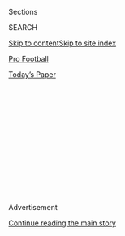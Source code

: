 <div id="app">

<div>

<div>

<div>

<div class="NYTAppHideMasthead css-1q2w90k e1suatyy0">

<div class="section css-ui9rw0 e1suatyy2">

<div class="css-eph4ug er09x8g0">

<div class="css-6n7j50">

</div>

<span class="css-1dv1kvn">Sections</span>

<div class="css-10488qs">

<span class="css-1dv1kvn">SEARCH</span>

</div>

[Skip to content](#site-content)[Skip to site index](#site-index)

</div>

<div id="masthead-section-label" class="css-1wr3we4 eaxe0e00">

[Pro
Football](https://www.nytimes3xbfgragh.onion/section/sports/football)

</div>

<div class="css-10698na e1huz5gh0">

</div>

</div>

<div id="masthead-bar-one" class="section hasLinks css-15hmgas e1csuq9d3">

<div class="css-uqyvli e1csuq9d0">

</div>

<div class="css-1uqjmks e1csuq9d1">

</div>

<div class="css-9e9ivx">

[](https://myaccount.nytimes3xbfgragh.onion/auth/login?response_type=cookie&client_id=vi)

</div>

<div class="css-1bvtpon e1csuq9d2">

[Today’s
Paper](https://www.nytimes3xbfgragh.onion/section/todayspaper)

</div>

</div>

</div>

</div>

<div data-aria-hidden="false">

<div id="site-content" data-role="main">

<div>

<div class="css-1aor85t" style="opacity:0.000000001;z-index:-1;visibility:hidden">

<div class="css-1hqnpie">

<div class="css-epjblv">

<span class="css-17xtcya">[Pro
Football](/section/sports/football)</span><span class="css-x15j1o">|</span><span class="css-fwqvlz">Third-and-Long,
Then the Pass That Saved the
Chiefs</span>

</div>

<div class="css-k008qs">

<div class="css-1iwv8en">

<span class="css-18z7m18"></span>

<div>

</div>

</div>

<span class="css-1n6z4y">https://nyti.ms/2uWFiuc</span>

<div class="css-1705lsu">

<div class="css-4xjgmj">

<div class="css-4skfbu" data-role="toolbar" data-aria-label="Social Media Share buttons, Save button, and Comments Panel with current comment count" data-testid="share-tools">

  - 
  - 
  - 
  - 
    
    <div class="css-6n7j50">
    
    </div>

  - 

</div>

</div>

</div>

</div>

</div>

</div>

<div class="css-13pd83m">

</div>

<div id="top-wrapper" class="css-1sy8kpn">

<div id="top-slug" class="css-l9onyx">

Advertisement

</div>

[Continue reading the main
story](#after-top)

<div class="ad top-wrapper" style="text-align:center;height:100%;display:block;min-height:250px">

<div id="top" class="place-ad" data-position="top" data-size-key="top">

</div>

</div>

<div id="after-top">

</div>

</div>

<div>

<div id="sponsor-wrapper" class="css-1hyfx7x">

<div id="sponsor-slug" class="css-19vbshk">

Supported by

</div>

[Continue reading the main
story](#after-sponsor)

<div id="sponsor" class="ad sponsor-wrapper" style="text-align:center;height:100%;display:block">

</div>

<div id="after-sponsor">

</div>

</div>

<div class="css-186x18t">

</div>

<div class="css-1vkm6nb ehdk2mb0">

# Third-and-Long, Then the Pass That Saved the Chiefs

</div>

All appeared lost for the Chiefs when Patrick Mahomes, who was having an
off night, unleashed the biggest throw of the Super Bowl.

<div class="css-79elbk" data-testid="photoviewer-wrapper">

<div class="css-z3e15g" data-testid="photoviewer-wrapper-hidden">

</div>

<div class="css-1a48zt4 ehw59r15" data-testid="photoviewer-children">

![<span class="css-16f3y1r e13ogyst0" data-aria-hidden="true">Tyreek
Hill catching the pass that changed the Super
Bowl.</span><span class="css-cnj6d5 e1z0qqy90" itemprop="copyrightHolder"><span class="css-1ly73wi e1tej78p0">Credit...</span><span><span>Scott
McIntyre for The New York
Times</span></span></span>](https://static01.graylady3jvrrxbe.onion/images/2020/02/02/sports/02bigplay-2/02bigplay-2-articleLarge.jpg?quality=75&auto=webp&disable=upscale)

</div>

</div>

<div class="css-18e8msd">

<div class="css-vp77d3 epjyd6m0">

<div class="css-hus3qt ey68jwv0" data-aria-hidden="true">

[![Kevin
Draper](https://static01.graylady3jvrrxbe.onion/images/2018/07/18/multimedia/author-kevin-draper/author-kevin-draper-thumbLarge.png
"Kevin Draper")](https://www.nytimes3xbfgragh.onion/by/kevin-draper)

</div>

<div class="css-1baulvz">

By [<span class="css-1baulvz last-byline" itemprop="name">Kevin
Draper</span>](https://www.nytimes3xbfgragh.onion/by/kevin-draper)

</div>

</div>

  - Feb. 2,
    2020

  - 
    
    <div class="css-4xjgmj">
    
    <div class="css-d8bdto" data-role="toolbar" data-aria-label="Social Media Share buttons, Save button, and Comments Panel with current comment count" data-testid="share-tools">
    
      - 
      - 
      - 
      - 
        
        <div class="css-6n7j50">
        
        </div>
    
      - 
    
    </div>
    
    </div>

</div>

</div>

<div class="section meteredContent css-1r7ky0e" name="articleBody" itemprop="articleBody">

<div class="css-1fanzo5 StoryBodyCompanionColumn">

<div class="css-53u6y8">

MIAMI GARDENS, Fla. — This had not been, by any stretch of the
imagination, the best game of football that Patrick Mahomes had ever
played.

And then the Kansas City Chiefs arrived at the moment when [they needed
their star quarterback to be the Pat
Mahomes](https://www.nytimes3xbfgragh.onion/2020/01/30/sports/football/Chiefs-patrick-mahomes.html)
he had been for most of the postseason. Down, 20-10, and facing a
third-and-15 halfway through a fourth quarter that would define their
season, Mahomes did what Mahomes does best.

With the pocket collapsing around him, he chucked an impossible-looking
throw 44 yards downfield, into the grateful arms of a wide-open Tyreek
Hill, for a completion that saved the Super Bowl. A minute later, the
Chiefs scored their first touchdown since the first quarter, and seven
minutes later, they won their first Super Bowl in 50 years, [a 31-20 win
over the stunned San
Francisco 49ers](https://www.nytimes3xbfgragh.onion/2020/02/02/sports/football/chiefs-49ers-super-bowl.html).

“That team doesn’t do it every single drive, but it was a matter of
time,” 49ers Coach Kyle Shanahan said after the game. “They got a lot of
plays.”

</div>

</div>

<div class="css-1fanzo5 StoryBodyCompanionColumn">

<div class="css-53u6y8">

Before that pass, the 49ers harried Mahomes as few teams have. He threw
two interceptions in the game, a first this season, on consecutive
possessions, and fumbled the ball twice, though both were recovered by
the Chiefs. He was also sacked four times and hit a number of others.

“We never lost faith,” Mahomes said on television moments after the game
ended and about a half-hour after the play that transformed him from the
N.F.L.’s most promising superstar into the Super Bowl’s most valuable
player.

Before that throw, the momentum of the game had turned heavily against
the Chiefs. They hadn’t scored in more than 38 minutes of game time. A
false start pushed them back 5 yards to make it second-and-15. Mahomes
then appeared to connect with Hill for a 16-yard gain and a first down,
but Shanahan challenged the play and officials ruled that Hill had
trapped the ball against the grass.

</div>

</div>

<div class="css-79elbk" data-testid="photoviewer-wrapper">

<div class="css-z3e15g" data-testid="photoviewer-wrapper-hidden">

</div>

<div class="css-1a48zt4 ehw59r15" data-testid="photoviewer-children">

![<span class="css-16f3y1r e13ogyst0" data-aria-hidden="true">Chiefs
wide receiver Tyreek Hill appeared to gain a first down on this catch,
but officials ruled he had trapped the
ball. </span><span class="css-cnj6d5 e1z0qqy90" itemprop="copyrightHolder"><span class="css-1ly73wi e1tej78p0">Credit...</span><span>Scott
McIntyre for The New York
Times</span></span>](https://static01.graylady3jvrrxbe.onion/images/2020/02/02/multimedia/02BIGPLAY/02BIGPLAY-articleLarge.jpg?quality=75&auto=webp&disable=upscale)

</div>

</div>

<div class="css-1fanzo5 StoryBodyCompanionColumn">

<div class="css-53u6y8">

Suddenly the Chiefs looked as if they might be down to their last
realistic chance to make a game of this. The game had come down to
figuring out how to find 15 yards or give the ball back to the 49ers
with seven minutes to play and a two-score lead.

</div>

</div>

<div class="css-cfo9c3">

</div>

<div class="css-1fanzo5 StoryBodyCompanionColumn">

<div class="css-53u6y8">

The biggest games don’t often change on a single play, even though
that’s a story line that often gets manufactured when, months or years
later, someone wants to make a documentary. This one did.

Standing on his 30-yard line, 5 yards behind the line of scrimmage, in a
shotgun formation, Mahomes took the snap and started drifting back as
the 49ers’ defensive line closed in around him. With defensive lineman
DeForest Buckner a moment away from sacking him, Mahomes spotted Hill
cutting right to left, virtually alone, some 50 yards downfield. Mahomes
took one more step, planted his back foot on his 22-yard line and let
loose.

It was not a beautiful ball, more of a wounded duck than a targeted
strike, but Hill was so open he had time to settle under the ball and
let it fall into his arms at the 49ers’ 22-yard line.

“That’s just a deep route, a deep out,” Hill said after the game of the
route that looked as if it was headed to the right before he made the
nasty cut to the left that sent a defensive back twisting around and put
Hill into so much empty space. “Just set the safety up good deep, get
his hips to flip, and just roll out of it.”

The crowd Sunday night was overwhelmingly pro-Chiefs in Hard Rock
Stadium, and when Hill caught that pass, the fans roared louder than
they had roared all night. They wouldn’t stop until the game was over.
With the Chiefs on the march, the 49ers suddenly seemed as if they were
on their back foot every play, scrambling to regain control of a game
that had seemed nearly done.

A defensive pass interference penalty put the Chiefs on the 1-yard line.
A throw to Travis Kelce cut the deficit to 3. The 49ers went
three-and-out. And then Mahomes took the Chiefs right back downfield in
146 seconds for the winning score.

</div>

</div>

<div class="css-1fanzo5 StoryBodyCompanionColumn">

<div class="css-53u6y8">

The 49ers had their own chance for magic. With just under two minutes
left, the 49ers had the ball and had crossed into Kansas City territory.
But on third-and-10, as quarterback Jimmy Garoppolo dropped back and saw
Emmanuel Sanders streaking down the field, he threw 5 yards behind
Sanders. On the next play, Garoppolo was sacked for a 9-yard loss, and
the Chiefs had the ball back once more.

</div>

</div>

<div>

</div>

</div>

<div>

</div>

<div>

</div>

<div>

</div>

<div>

<div id="bottom-wrapper" class="css-1ede5it">

<div id="bottom-slug" class="css-l9onyx">

Advertisement

</div>

[Continue reading the main
story](#after-bottom)

<div id="bottom" class="ad bottom-wrapper" style="text-align:center;height:100%;display:block;min-height:90px">

</div>

<div id="after-bottom">

</div>

</div>

</div>

</div>

</div>

## Site Index

<div>

</div>

## Site Information Navigation

  - [© <span>2020</span> <span>The New York Times
    Company</span>](https://help.nytimes3xbfgragh.onion/hc/en-us/articles/115014792127-Copyright-notice)

<!-- end list -->

  - [NYTCo](https://www.nytco.com/)
  - [Contact
    Us](https://help.nytimes3xbfgragh.onion/hc/en-us/articles/115015385887-Contact-Us)
  - [Work with us](https://www.nytco.com/careers/)
  - [Advertise](https://nytmediakit.com/)
  - [T Brand Studio](http://www.tbrandstudio.com/)
  - [Your Ad
    Choices](https://www.nytimes3xbfgragh.onion/privacy/cookie-policy#how-do-i-manage-trackers)
  - [Privacy](https://www.nytimes3xbfgragh.onion/privacy)
  - [Terms of
    Service](https://help.nytimes3xbfgragh.onion/hc/en-us/articles/115014893428-Terms-of-service)
  - [Terms of
    Sale](https://help.nytimes3xbfgragh.onion/hc/en-us/articles/115014893968-Terms-of-sale)
  - [Site
    Map](https://spiderbites.nytimes3xbfgragh.onion)
  - [Help](https://help.nytimes3xbfgragh.onion/hc/en-us)
  - [Subscriptions](https://www.nytimes3xbfgragh.onion/subscription?campaignId=37WXW)

</div>

</div>

</div>

</div>

